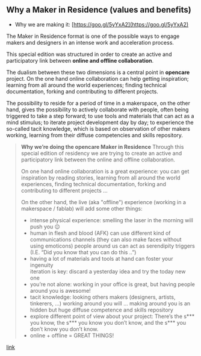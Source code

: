 ## Why a Maker in Residence (values and benefits)

* Why we are making it: [https://goo.gl/5yYxA2](https://goo.gl/5yYxA2)


The Maker in Residence format is one of the possible ways to engage makers and designers in an intense work and acceleration process.

This special edition was structured in order to create an active and participatory link between **online and offline collaboration**.

The dualism between these two dimensions is a central point in **opencare** project. On the one hand online collaboration can help getting inspiration; learning from all around the world experiences; finding technical documentation, forking and contributing to different projects.


The possibility to reside for a period of time in a makerspace, on the other hand, gives the possibility to actively collaborate with people, often being triggered to take a step forward; to use tools and materials that can act as a mind stimulus; to iterate project development day by day; to experience the so-called tacit knowledge, which is based on observation of other makers working, learning from their diffuse competencies and skills repository.



> **Why we’re doing the opencare Maker in Residence**
> Through this special edition of residency we are trying to create an active and participatory link between the online and offline collaboration.
>
> On one hand online collaboration is a great experience: you can get inspiration by reading stories, learning from all around the world experiences, finding technical documentation, forking and contributing to different projects …
>
> On the other hand, the live (aka "offline") experience (working in a makerspace / fablab) will add some other things:
>
> - intense physical experience: smelling the laser in the morning will push you :wink:
> - human in flesh and blood (AFK) can use different kind of communications channels (they can also make faces without using emoticons)
> people around us can act as serendipity triggers (I.E. “Did you know that you can do this ..”)
> - having a lot of materials and tools at hand can foster your ingenuity  
> iteration is key: discard a yesterday idea and try the today new one
> - you’re not alone: working in your office is great, but having people around you is awesome!
> - tacit knowledge: looking others makers (designers, artists, tinkerers, ...) working around you will ... making around you is an hidden but huge diffuse competence and skills repository
> - explore different point of view about your project: There’s the s*** you know, the s*** you know you don’t know, and the s*** you don’t know you don’t know.
> - online + offline = GREAT THINGS!



 [link](https://edgeryders.eu/t/call-for-applications-opencare-maker-in-residence/785)
